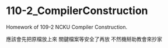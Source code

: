 # 110-2_CompilerConstruction
Homework of 109-2 NCKU Compiler Construction.

應該會先把原檔放上來
關鍵檔案等安全了再放
不然機掰助教會來抄家
